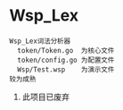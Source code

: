 # Wsp_Lex
```
Wsp_Lex词法分析器
  token/Token.go  为核心文件
  token/config.go 为配置文件
  Wsp/Test.wsp    为演示文件
较为成熟
```
1. 此项目已废弃
